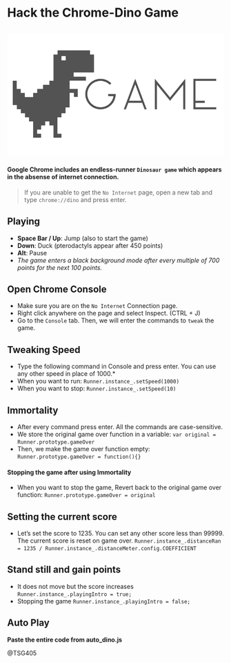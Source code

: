 # Hack the Chrome-Dino Game

<h2 align="center">
   <img src="https://github.com/TSG405/Simple-Games/blob/main/main/Chrome-Dino/119281F1-DFBF-4C53-B0BF-CF7E3FD370F3.png" alt="Here goes an ICON!">
</h2>


 #### Google Chrome includes an endless-runner `Dinosaur game` which appears in the absense of internet connection. 
  >If you are unable to get the `No Internet` page, open a new tab and type `chrome://dino` and press enter.
  
 ## Playing
  * **Space Bar / Up**: Jump (also to start the game)
  * **Down**: Duck (pterodactyls appear after 450 points)
  * **Alt**: Pause
  * *The game enters a black background mode after every multiple of 700 points for the next 100 points.*
  
  
## Open Chrome Console
  * Make sure you are on the `No Internet` Connection page.
  * Right click anywhere on the page and select Inspect. (CTRL + J)
  * Go to the `Console` tab. Then, we will enter the commands to `tweak` the game.
  
## Tweaking Speed
 * Type the following command in Console and press enter. You can use any other speed in place of 1000.*
 * When you want to run:
    `Runner.instance_.setSpeed(1000)`
* When you want to stop:
    `Runner.instance_.setSpeed(10)`
    
## Immortality
 * After every command press enter. All the commands are case-sensitive.
 * We store the original game over function in a variable:
    `var original = Runner.prototype.gameOver`
 * Then, we make the game over function empty:
    `Runner.prototype.gameOver = function(){}`
    
  #### Stopping the game after using Immortality
 * When you want to stop the game, Revert back to the original game over function:
      `Runner.prototype.gameOver = original`
      
## Setting the current score
  * Let’s set the score to 1235. You can set any other score less than 99999. The current score is reset on game over.
    `Runner.instance_.distanceRan = 1235 / Runner.instance_.distanceMeter.config.COEFFICIENT`
## Stand still and gain points
  * It does not move but the score increases
    `Runner.instance_.playingIntro = true;`
  * Stopping the game
    `Runner.instance_.playingIntro = false;`
## Auto Play 
   **Paste the entire code from auto_dino.js**
   
 
@TSG405
